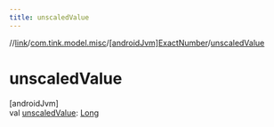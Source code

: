 ```yaml
---
title: unscaledValue
---
```

//[link](../../../index.html)/[com.tink.model.misc](../index.html)/[[androidJvm]ExactNumber](index.html)/[unscaledValue](unscaled-value.html)



# unscaledValue



[androidJvm]\
val [unscaledValue](unscaled-value.html): [Long](https://kotlinlang.org/api/latest/jvm/stdlib/kotlin/-long/index.html)




